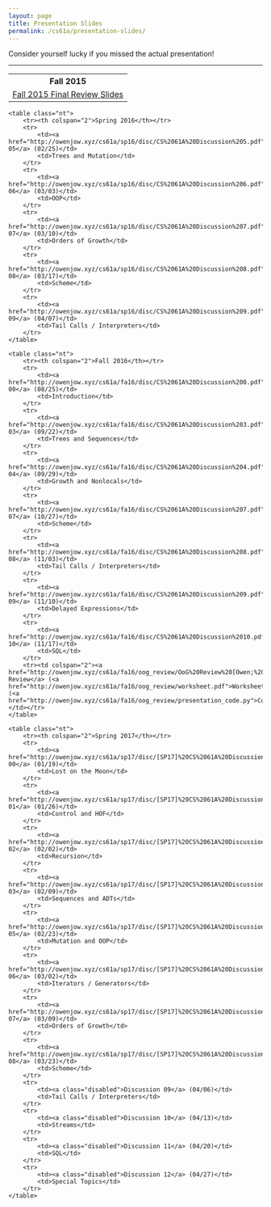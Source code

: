 ```yaml
---
layout: page
title: Presentation Slides
permalink: /cs61a/presentation-slides/
---
```


<p>
    Consider yourself lucky if you missed the actual presentation!
</p>

<hr class="overarching" />

<div>
    <table class="nt">
        <tr><th>Fall 2015</th></tr>
        <tr>
            <td><a href="https://docs.google.com/presentation/d/1bILyUkV2OkMIQ6GNKsc56_4-rNZ1TVw0M_bGELtM-3E/edit?usp=sharing">Fall 2015 Final Review Slides</a></td>
        </tr>
    </table>
    
    <table class="nt">
        <tr><th colspan="2">Spring 2016</th></tr>
        <tr>
            <td><a href="http://owenjow.xyz/cs61a/sp16/disc/CS%2061A%20Discussion%205.pdf">Discussion 05</a> (02/25)</td>
            <td>Trees and Mutation</td>
        </tr>
        <tr>
            <td><a href="http://owenjow.xyz/cs61a/sp16/disc/CS%2061A%20Discussion%206.pdf">Discussion 06</a> (03/03)</td>
            <td>OOP</td>
        </tr>
        <tr>
            <td><a href="http://owenjow.xyz/cs61a/sp16/disc/CS%2061A%20Discussion%207.pdf">Discussion 07</a> (03/10)</td>
            <td>Orders of Growth</td>
        </tr>
        <tr>
            <td><a href="http://owenjow.xyz/cs61a/sp16/disc/CS%2061A%20Discussion%208.pdf">Discussion 08</a> (03/17)</td>
            <td>Scheme</td>
        </tr>
        <tr>
            <td><a href="http://owenjow.xyz/cs61a/sp16/disc/CS%2061A%20Discussion%209.pdf">Discussion 09</a> (04/07)</td>
            <td>Tail Calls / Interpreters</td>
        </tr>
    </table>
    
    <table class="nt">
        <tr><th colspan="2">Fall 2016</th></tr>
        <tr>
            <td><a href="http://owenjow.xyz/cs61a/fa16/disc/CS%2061A%20Discussion%200.pdf">Discussion 00</a> (08/25)</td>
            <td>Introduction</td>
        </tr>
        <tr>
            <td><a href="http://owenjow.xyz/cs61a/fa16/disc/CS%2061A%20Discussion%203.pdf">Discussion 03</a> (09/22)</td>
            <td>Trees and Sequences</td>
        </tr>
        <tr>
            <td><a href="http://owenjow.xyz/cs61a/fa16/disc/CS%2061A%20Discussion%204.pdf">Discussion 04</a> (09/29)</td>
            <td>Growth and Nonlocals</td>
        </tr>
        <tr>
            <td><a href="http://owenjow.xyz/cs61a/fa16/disc/CS%2061A%20Discussion%207.pdf">Discussion 07</a> (10/27)</td>
            <td>Scheme</td>
        </tr>
        <tr>
            <td><a href="http://owenjow.xyz/cs61a/fa16/disc/CS%2061A%20Discussion%208.pdf">Discussion 08</a> (11/03)</td>
            <td>Tail Calls / Interpreters</td>
        </tr>
        <tr>
            <td><a href="http://owenjow.xyz/cs61a/fa16/disc/CS%2061A%20Discussion%209.pdf">Discussion 09</a> (11/10)</td>
            <td>Delayed Expressions</td>
        </tr>
        <tr>
            <td><a href="http://owenjow.xyz/cs61a/fa16/disc/CS%2061A%20Discussion%2010.pdf">Discussion 10</a> (11/17)</td>
            <td>SQL</td>
        </tr>
        <tr><td colspan="2"><a href="http://owenjow.xyz/cs61a/fa16/oog_review/OoG%20Review%20[Owen;%20Fall%202016].pdf">OoG Review</a> (<a href="http://owenjow.xyz/cs61a/fa16/oog_review/worksheet.pdf">Worksheet</a>) (<a href="http://owenjow.xyz/cs61a/fa16/oog_review/presentation_code.py">Code</a>)</td></tr>
    </table>

    <table class="nt">
        <tr><th colspan="2">Spring 2017</th></tr>
        <tr>
            <td><a href="http://owenjow.xyz/cs61a/sp17/disc/[SP17]%20CS%2061A%20Discussion%200.pdf">Discussion 00</a> (01/19)</td>
            <td>Lost on the Moon</td>
        </tr>
        <tr>
            <td><a href="http://owenjow.xyz/cs61a/sp17/disc/[SP17]%20CS%2061A%20Discussion%201.pdf">Discussion 01</a> (01/26)</td>
            <td>Control and HOF</td>
        </tr>
        <tr>
            <td><a href="http://owenjow.xyz/cs61a/sp17/disc/[SP17]%20CS%2061A%20Discussion%202.pdf">Discussion 02</a> (02/02)</td>
            <td>Recursion</td>
        </tr>
        <tr>
            <td><a href="http://owenjow.xyz/cs61a/sp17/disc/[SP17]%20CS%2061A%20Discussion%203.pdf">Discussion 03</a> (02/09)</td>
            <td>Sequences and ADTs</td>
        </tr>
        <tr>
            <td><a href="http://owenjow.xyz/cs61a/sp17/disc/[SP17]%20CS%2061A%20Discussion%205.pdf">Discussion 05</a> (02/23)</td>
            <td>Mutation and OOP</td>
        </tr>
        <tr>
            <td><a href="http://owenjow.xyz/cs61a/sp17/disc/[SP17]%20CS%2061A%20Discussion%206.pdf">Discussion 06</a> (03/02)</td>
            <td>Iterators / Generators</td>
        </tr>
        <tr>
            <td><a href="http://owenjow.xyz/cs61a/sp17/disc/[SP17]%20CS%2061A%20Discussion%207.pdf">Discussion 07</a> (03/09)</td>
            <td>Orders of Growth</td>
        </tr>
        <tr>
            <td><a href="http://owenjow.xyz/cs61a/sp17/disc/[SP17]%20CS%2061A%20Discussion%208.pdf">Discussion 08</a> (03/23)</td>
            <td>Scheme</td>
        </tr>
        <tr>
            <td><a class="disabled">Discussion 09</a> (04/06)</td>
            <td>Tail Calls / Interpreters</td>
        </tr>
        <tr>
            <td><a class="disabled">Discussion 10</a> (04/13)</td>
            <td>Streams</td>
        </tr>
        <tr>
            <td><a class="disabled">Discussion 11</a> (04/20)</td>
            <td>SQL</td>
        </tr>
        <tr>
            <td><a class="disabled">Discussion 12</a> (04/27)</td>
            <td>Special Topics</td>
        </tr>
    </table>
</div>
